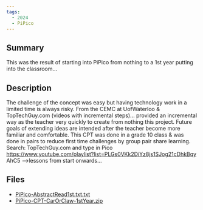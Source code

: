 ```yaml
---
tags:
  - 2024
  - PiPico
---
```


## Summary

This was the result of starting into PiPico from nothing to a 1st year putting into the classroom...

## Description

The challenge of the concept was easy but having technology work in a limited time is always risky. From the CEMC at UofWaterloo & TopTechGuy.com (videos with incremental steps)... provided an incremental way as the teacher very quickly to create from nothing this project. Future goals of extending ideas are intended after the teacher become more familiar and comfortable. This CPT was done in a grade 10 class & was done in pairs to reduce first time challenges by group pair share learning. Search: TopTechGuy.com and type in Pico https://www.youtube.com/playlist?list=PLGs0VKk2DiYz8js1SJog21cDhkBqy AhC5 -->lessons from start onwards...

## Files

*   [PiPico-AbstractRead1st.txt.txt](resources/Brendan_ONeil/PiPico-AbstractRead1st.txt.txt)
*   [PiPico-CPT-CarOrClaw-1stYear.zip](resources/Brendan_ONeil/PiPico-CPT-CarOrClaw-1stYear.zip)